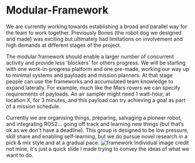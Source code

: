 # Modular-Framework

We are currently working towards establishing a broad and parallel way for the team to work together. Previously Bones (the robot dog we designed and made) was exciting but ultimately had limitations on involvement and high demands at different stages of the project.

The modular framework should enable a larger number of concurrent activity and provide less 'blockers' for others progress. We will be starting with one work-in-progress platform and one pre-made, working our way up to minimal systems and payloads and mission planners. At that stage people can use the frameworks and accumulated team knowledge to expand laterally. For example, much like the Mars rovers we can specify requirements of payloads. An air sampler might need 1 watt-hour, at location X, for 3 minutes, and this payload can try achieving a goal as part of a mission schedule. 

Currently we are organising things, preparing, salvaging a pioneer robot, and integrating ROS2... going off track and learning new things (but that’s ok as we don't have a deadline). This group is designed to be low pressure, skill share and enabling self-learning, but we do pursue novel research in a pick & mix style and at a gradual pace.
![framework](https://user-images.githubusercontent.com/129985908/236829570-ca32c6af-582f-48f3-8efd-65ffefc385a5.png)
Individual image credit not mine, it's just a quick slide I made trying to convey the ideas of what we want to do.
